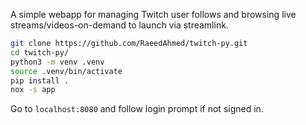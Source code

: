A simple webapp for managing Twitch user follows and browsing live streams/videos-on-demand to launch via streamlink.

```bash
git clone https://github.com/RaeedAhmed/twitch-py.git
cd twitch-py/
python3 -m venv .venv
source .venv/bin/activate
pip install .
nox -s app
```
Go to `localhost:8080` and follow login prompt if not signed in.
